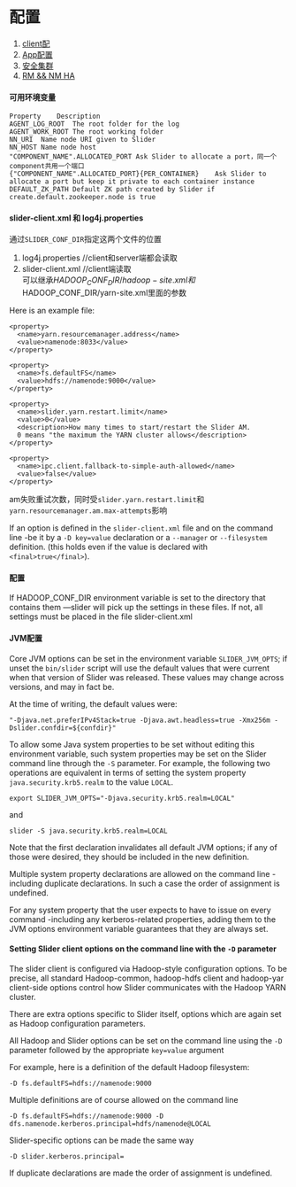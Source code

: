 # 配置
1. [client配](http://slider.incubator.apache.org/docs/client-configuration.html)
2. [App配置](http://slider.incubator.apache.org/docs/slider_specs/application_instance_configuration.html)
2. [安全集群](http://slider.incubator.apache.org/docs/security.html)
3. [RM && NM HA](http://slider.incubator.apache.org/docs/high_availability.html)

#### 可用环境变量
```
Property	Description
AGENT_LOG_ROOT	The root folder for the log
AGENT_WORK_ROOT	The root working folder
NN_URI	Name node URI given to Slider
NN_HOST	Name node host
"COMPONENT_NAME".ALLOCATED_PORT	Ask Slider to allocate a port，同一个component共用一个端口
{"COMPONENT_NAME".ALLOCATED_PORT}{PER_CONTAINER}	Ask Slider to allocate a port but keep it private to each container instance
DEFAULT_ZK_PATH	Default ZK path created by Slider if create.default.zookeeper.node is true
```
#### slider-client.xml 和 log4j.properties
通过`SLIDER_CONF_DIR`指定这两个文件的位置
1. log4j.properties   //client和server端都会读取
2. slider-client.xml  //client端读取  
可以继承$HADOOP_CONF_DIR/hadoop-site.xml和$HADOOP_CONF_DIR/yarn-site.xml里面的参数

Here is an example file:
```
<property>
  <name>yarn.resourcemanager.address</name>
  <value>namenode:8033</value>
</property>

<property>
  <name>fs.defaultFS</name>
  <value>hdfs://namenode:9000</value>
</property>

<property>
  <name>slider.yarn.restart.limit</name>
  <value>0</value>
  <description>How many times to start/restart the Slider AM.
  0 means "the maximum the YARN cluster allows</description>
</property>

<property>
  <name>ipc.client.fallback-to-simple-auth-allowed</name>
  <value>false</value>
</property>
```
am失败重试次数，同时受`slider.yarn.restart.limit`和 `yarn.resourcemanager.am.max-attempts`影响  

If an option is defined in the `slider-client.xml` file and on the command line -be it by a `-D key=value` declaration or a `--manager` or `--filesystem` definition. (this holds even if the value is declared with `<final>true</final>`).
#### 配置

If HADOOP_CONF_DIR environment variable is set to the directory that contains them —slider will pick up the settings in these files. If not, all settings must be placed in the file slider-client.xml

#### JVM配置
Core JVM options can be set in the environment variable `SLIDER_JVM_OPTS`; if unset the `bin/slider` script will use the default values that were current when that version of Slider was released. These values may change across versions, and may in fact be.

At the time of writing, the default values were:
```
"-Djava.net.preferIPv4Stack=true -Djava.awt.headless=true -Xmx256m -Dslider.confdir=${confdir}"
```
To allow some Java system properties to be set without editing this environment variable, such system properties may be set on the Slider command line through the `-S` parameter. For example, the following two operations are equivalent in terms of setting the system property `java.security.krb5.realm` to the value `LOCAL`.
```
export SLIDER_JVM_OPTS="-Djava.security.krb5.realm=LOCAL"
```
and
```
slider -S java.security.krb5.realm=LOCAL
```
Note that the first declaration invalidates all default JVM options; if any of those were desired, they should be included in the new definition.

Multiple system property declarations are allowed on the command line -including duplicate declarations. In such a case the order of assignment is undefined.

For any system property that the user expects to have to issue on every command -including any kerberos-related properties, adding them to the JVM options environment variable guarantees that they are always set.
#### Setting Slider client options on the command line with the `-D` parameter

The slider client is configured via Hadoop-style configuration options. To be precise, all standard Hadoop-common, hadoop-hdfs client and hadoop-yar client-side options control how Slider communicates with the Hadoop YARN cluster.

There are extra options specific to Slider itself, options which are again set as Hadoop configuration parameters.

All Hadoop and Slider options can be set on the command line using the `-D` parameter followed by the appropriate `key=value` argument

For example, here is a definition of the default Hadoop filesystem:
```
-D fs.defaultFS=hdfs://namenode:9000
```
Multiple definitions are of course allowed on the command line
```
-D fs.defaultFS=hdfs://namenode:9000 -D dfs.namenode.kerberos.principal=hdfs/namenode@LOCAL
```
Slider-specific options can be made the same way
```
-D slider.kerberos.principal=
```
If duplicate declarations are made the order of assignment is undefined.
